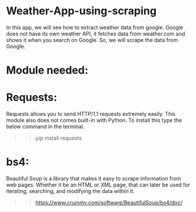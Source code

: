 # Weather-App-using-scraping

In this app, we will see how to extract weather data from google. Google does not have its own weather API, it fetches data from weather.com and shows it when you search on Google. So, we will scrape the data from Google.

# Module needed:

# Requests: 
Requests allows you to send HTTP/1.1 requests extremely easily. This module also does not comes built-in with Python. To install this type the below command in the terminal.

>> pip install requests

# bs4:
Beautiful Soup is a library that makes it easy to scrape information from web pages. Whether it be an HTML or XML page, that can later be used for iterating, searching, and modifying the data within it.

>> https://www.crummy.com/software/BeautifulSoup/bs4/doc/
